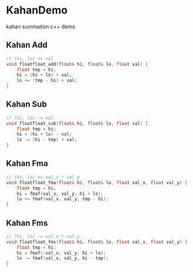 # KahanDemo
 kahan summation c++ demo

## Kahan Add
```cpp
// (hi, lo) += val
void floatfloat_add(float& hi, float& lo, float val) {
    float tmp = hi;
    hi = (hi + lo) + val;
    lo += (tmp - hi) + val;
}
```

## Kahan Sub
```cpp
// (hi, lo) -= val
void floatfloat_sub(float& hi, float& lo, float val) {
    float tmp = hi;
    hi = (hi + lo) - val;
    lo -= (hi - tmp) + val;
}
```

## Kahan Fma
```cpp
// (hi, lo) += val_x * val_y
void floatfloat_fma(float& hi, float& lo, float val_x, float val_y) {
    float tmp = hi;
    hi = fmaf(val_x, val_y, hi + lo);
    lo += fmaf(val_x, val_y, tmp - hi);
}
```

## Kahan Fms
```cpp
// (hi, lo) -= val_x * val_y
void floatfloat_fms(float& hi, float& lo, float val_x, float val_y) {
    float tmp = hi;
    hi = fmaf(-val_x, val_y, hi + lo);
    lo -= fmaf(val_x, val_y, hi - tmp);
}
```